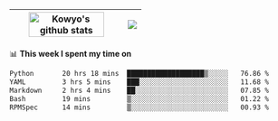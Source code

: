 | <a href="https://github.com/anuraghazra/github-readme-stats"><img width="85%" src="https://github-readme-stats.vercel.app/api?username=kowyo&show_icons=true&hide_border=true&theme=transparent" alt="Kowyo's github stats" /></a> | <a href="https://github.com/anuraghazra/github-readme-stats"><img align="center" src="https://github-readme-stats.vercel.app/api/top-langs/?username=kowyo&exclude_repo=Engineering-Competition-Robot,mobile-robot&hide=c,assembly,shaderlab,hlsl,mathematica,cmake&layout=compact&hide_border=true&theme=transparent" /></a> |
| ------------- | ------------- |

📊 **This week I spent my time on**
<!--START_SECTION:waka-->

```txt
Python       20 hrs 18 mins  ███████████████████▒░░░░░   76.86 %
YAML         3 hrs 5 mins    ███░░░░░░░░░░░░░░░░░░░░░░   11.68 %
Markdown     2 hrs 4 mins    ██░░░░░░░░░░░░░░░░░░░░░░░   07.85 %
Bash         19 mins         ▒░░░░░░░░░░░░░░░░░░░░░░░░   01.22 %
RPMSpec      14 mins         ▒░░░░░░░░░░░░░░░░░░░░░░░░   00.93 %
```

<!--END_SECTION:waka-->
